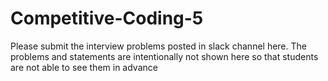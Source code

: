 # Competitive-Coding-5

Please submit the interview problems posted in slack channel here. The problems and statements are intentionally not shown here so that students are not able to see them in advance 
